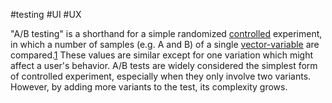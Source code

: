 #testing #UI #UX

"A/B testing" is a shorthand for a simple randomized [controlled](https://en.wikipedia.org/wiki/Controlling_for_a_variable "Controlling for a variable") experiment, in which a number of samples (e.g. A and B) of a single [vector-variable](https://en.wikipedia.org/wiki/Multivariate_random_variable "Multivariate random variable") are compared.[1](https://en.wikipedia.org/wiki/A/B_testing#cite_note-Young2014-1) These values are similar except for one variation which might affect a user's behavior. A/B tests are widely considered the simplest form of controlled experiment, especially when they only involve two variants. However, by adding more variants to the test, its complexity grows.